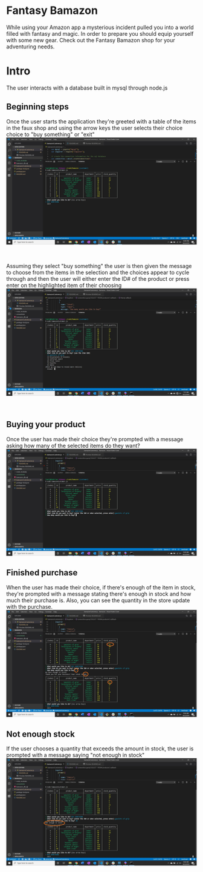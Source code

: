# Fantasy Bamazon
While using your Amazon app a mysterious incident pulled you into a world filled with fantasy and magic.
In order to prepare you should equip yourself with some new gear. Check out the Fantasy Bamazon shop for your adventuring needs.

# Intro
The user interacts with a database built in mysql through node.js

## Beginning steps
Once the user starts the application they're greeted with a table of the items in the faux shop and using the arrow keys the user selects their choice choice to "buy something" or "exit"
![welcome](./screenshots/welcome-screen.jpg)

<br>

Assuming they select "buy something" the user is then given the message to choose from the items in the selection and the choices appear to cycle through and then the user will either enter the ID# of the product or press enter on the highlighted item of their choosing
![product](./screenshots/shop-product.jpg)

<br>

## Buying your product
Once the user has made their choice they're prompted with a message asking how many of the selected items do they want?
![quantity1](./screenshots/quantity-message1.jpg)

## Finished purchase
When the user has made their choice, if there's enough of the item in stock, they're prompted with a message stating there's enough in stock and how much their purchase is. Also, you can see the quantity in the store update with the purchase.
![finished](./screenshots/purchased-message.jpg)

## Not enough stock
If the user chooses a quantity that exceeds the amount in stock, the user is prompted with a message saying "not enough in stock"
![nope](./screenshots/not-enough.jpg)